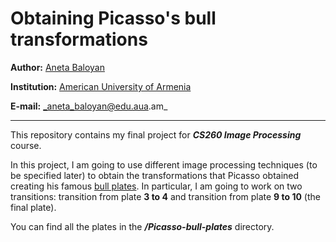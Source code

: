 # Obtaining Picasso's bull transformations
**Author:** [Aneta Baloyan](https://www.linkedin.com/in/aneta-baloyan/)

**Institution:** [American University of Armenia](https://aua.am/)

**E-mail:** _aneta_baloyan@edu.aua.am_
***

This repository contains my final project for **_CS260 Image Processing_** course. 

In this project, I am going to use different image processing techniques (to be specified later) to obtain the transformations that Picasso obtained creating his famous [bull plates](https://www.widewalls.ch/magazine/pablo-picaso-bull-plates). In particular, I am going to work on two transitions: transition from plate **3 to 4** and transition from plate **9 to 10** (the final plate). 

You can find all the plates in the **_/Picasso-bull-plates_** directory.
